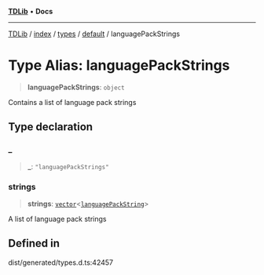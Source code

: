 [**TDLib**](../../../../../../README.md) • **Docs**

***

[TDLib](../../../../../../modules.md) / [index](../../../../../README.md) / [types](../../../README.md) / [default](../README.md) / languagePackStrings

# Type Alias: languagePackStrings

> **languagePackStrings**: `object`

Contains a list of language pack strings

## Type declaration

### \_

> **\_**: `"languagePackStrings"`

### strings

> **strings**: [`vector`](vector.md)\<[`languagePackString`](languagePackString.md)\>

A list of language pack strings

## Defined in

dist/generated/types.d.ts:42457
